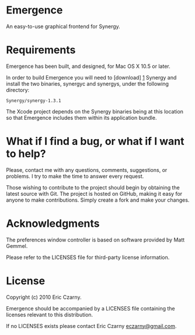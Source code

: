 # Emergence

An easy-to-use graphical frontend for Synergy.

# Requirements

Emergence has been built, and designed, for Mac OS X 10.5 or later.

In  order to build Emergence you will need to [download] [1] Synergy and install
the two binaries, synergyc and synergys, under the following directory:

    Synergy/synergy-1.3.1

The Xcode project depends on the Synergy binaries being at this location so that
Emergence includes them within its application bundle.

# What if I find a bug, or what if I want to help?

Please, contact me with any questions, comments, suggestions, or problems. I try
to  make the time to answer every request.

Those  wishing to contribute to the project should begin by obtaining the latest
source  with  Git. The project is hosted on GitHub, making it easy for anyone to
make contributions. Simply create a fork and make your changes.

# Acknowledgments

The preferences window controller is based on software provided by Matt Gemmel.

Please refer to the LICENSES file for third-party license information.

# License

Copyright (c) 2010 Eric Czarny.

Emergence  should  be  accompanied  by  a  LICENSES file containing the licenses
relevant to this distribution.

If no LICENSES exists please contact Eric Czarny <eczarny@gmail.com>.

[1]: http://sourceforge.net/projects/synergy2/files/Binaries
